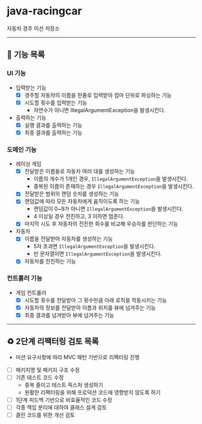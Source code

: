 # java-racingcar

자동차 경주 미션 저장소

---

## 📝 기능 목록

### UI 기능

- 입력받는 기능
    - [x] 경주할 자동차의 이름을 한줄로 입력받아 컴마 단위로 파싱하는 기능
    - [x] 시도할 횟수를 입력받는 기능
        - 자연수가 아니면 IllegalArgumentException을 발생시킨다.
- 출력하는 기능
    - [x] 실행 결과를 출력하는 기능
    - [x] 최종 결과를 출력하는 기능

### 도메인 기능

- 레이싱 게임
    - [x] 전달받은 이름들로 자동차 여러 대를 생성하는 기능
        - 이름의 개수가 1개인 경우, `IllegalArgumentException`을 발생시킨다.
        - 중복된 이름이 존재하는 경우 `IllegalArgumentException`을 발생시킨다.
    - [x] 전달받은 범위의 랜덤 숫자를 생성하는 기능
    - [x] 랜덤값에 따라 모든 자동차에게 움직이도록 하는 기능
        - 랜덤값이 0~9가 아니면 `IllegalArgumentException`을 발생시킨다.
        - 4 이상일 경우 전진하고, 3 이하면 멈춘다.
    - [x] 마지막 시도 후 자동차의 전진한 회수를 비교해 우승자를 판단하는 기능
- 자동차
    - [x] 이름을 전달받아 자동차를 생성하는 기능
        - 5자 초과면 `IllegalArgumentException`을 발생시킨다.
        - 빈 문자열이면 `IllegalArgumentException`을 발생시킨다.
    - [x] 자동차를 전진하는 기능

### 컨트롤러 기능

- 게임 컨트롤러
    - [x] 시도할 횟수를 전달받아 그 횟수만큼 아래 로직을 작동시키는 기능
    - [x] 자동차의 정보를 전달받아 이름과 위치를 뷰에 넘겨주는 기능
    - [x] 최종 결과를 넘겨받아 뷰에 넘겨주는 기능

---
## ♻️ 2단계 리팩터링 검토 목록

- 미션 요구사항에 따라 MVC 패턴 기반으로 리팩터링 진행
- [ ] 패키지명 및 패키지 구조 수정
- [ ] 기존 테스트 코드 수정
  - 중복 줄이고 테스트 픽스처 생성하기
  - 원활한 리팩터링을 위해 프로덕션 코드에 영향받지 않도록 하기
- [ ] 1단계 피드백 기반으로 비효율적인 코드 수정
- [ ] 각종 책임 분리에 대하여 클래스 설계 검토
- [ ] 클린 코드를 위한 개선 검토
